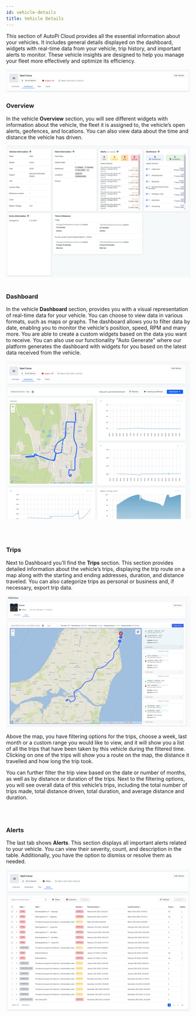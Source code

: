 ```yaml
---
id: vehicle-details
title: Vehicle Details
---
```


This section of AutoPi Cloud provides all the essential information about your vehicles. It includes general details displayed on the dashboard, widgets with real-time data from your vehicle, trip history, and important alerts to monitor. These vehicle insights are designed to help you manage your fleet more effectively and optimize its efficiency.

![Vehicle name](/img/cloud/fleet_management/vehicles/vehicle_details/vehicle_name.png)

### Overview
In the vehicle **Overview** section, you will see different widgets with information 
about the vehicle, the fleet it is assigned to, the vehicle’s open alerts, 
geofences, and locations. You can also view data about the time and distance the 
vehicle has driven.

![Vehicles overview](/img/cloud/fleet_management/vehicles/vehicle_details/vehicles_overview.png)
<br>
</br>

### Dashboard
In the vehicle **Dashboard** section, provides you with a visual representation of real-time data for your vehicle. You can choose to view data in various formats, such as maps or graphs. The dashboard allows you to filter data by date, enabling you to monitor the vehicle's position, speed, RPM and many more. You are able to create a custom widgets based on the data you want to receive. You can also use our functionality "Auto Generate" where our platform generates the dashboard with widgets for you based on the latest data received from the vehicle. 

![Vehicles dashboard](/img/cloud/fleet_management/vehicles/vehicle_details/vehicles_dashboard.png)

<br>
</br>

### Trips
Next to Dashboard you’ll find the **Trips** section. This section provides detailed
information about the vehicle’s trips, displaying the trip route on a map along 
with the starting and ending addresses, duration, and distance traveled. You can 
also categorize trips as personal or business and, if necessary, export trip data.  

![Vehicles widgets](/img/cloud/fleet_management/vehicles/vehicle_details/vehicle_trips.jpg)

Above the map, you have filtering options for the trips, choose a week, last month
or a custom range you would like to view, and it will show you a list of all the 
trips that have been taken by this vehicle during the filtered time. Clicking on 
one of the trips will show you a route on the map, the distance it travelled and 
how long the trip took.  

You can further filter the trip view based on the date or number of months, as 
well as by distance or duration of the trips. Next to the filtering options, you 
will see overall data of this vehicle’s trips, including the total number of 
trips made, total distance driven, total duration, and average distance and duration.

<br>
</br>

### Alerts
The last tab shows **Alerts**. This section displays all important alerts related to your vehicle. You can view their severity, count, and description in the table. Additionally, you have the option to dismiss or resolve them as needed.

![Vehicles alerts](/img/cloud/fleet_management/vehicles/vehicle_details/vehicles_alerts.png)
